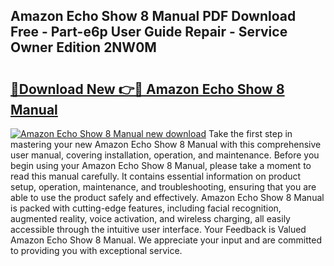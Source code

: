 ## Amazon Echo Show 8 Manual PDF Download Free - Part-e6p User Guide Repair - Service Owner Edition 2NW0M

# <h2><a href="http://bc31652.oget.top/?id=Amazon+Echo+Show+8+Manual">🔗Download New 👉🔴 Amazon Echo Show 8 Manual</a></h2>

[![Amazon Echo Show 8 Manual new download](https://i.imgur.com/5g1atiW.png)](http://bc31652.oget.top/?id=Amazon+Echo+Show+8+Manual)
Take the first step in mastering your new Amazon Echo Show 8 Manual with this comprehensive user manual, covering installation, operation, and maintenance. Before you begin using your Amazon Echo Show 8 Manual, please take a moment to read this manual carefully. It contains essential information on product setup, operation, maintenance, and troubleshooting, ensuring that you are able to use the product safely and effectively. Amazon Echo Show 8 Manual is packed with cutting-edge features, including facial recognition, augmented reality, voice activation, and wireless charging, all easily accessible through the intuitive user interface. Your Feedback is Valued Amazon Echo Show 8 Manual. We appreciate your input and are committed to providing you with exceptional service.
